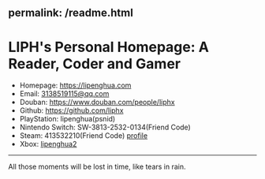 permalink: /readme.html
---

# LIPH's Personal Homepage: A Reader, Coder and Gamer

- Homepage: <https://lipenghua.com>
- Email: <3138519115@qq.com>
- Douban: <https://www.douban.com/people/liphx>
- Github: <https://github.com/liphx>
- PlayStation: lipenghua(psnid)
- Nintendo Switch: SW-3813-2532-0134(Friend Code)
- Steam: 413532210(Friend Code) [profile](https://steamcommunity.com/profiles/76561198373797938)
- Xbox: [lipenghua2](https://account.xbox.com/profile?gamertag=lipenghua2)

------------------

All those moments will be lost in time, like tears in rain.
